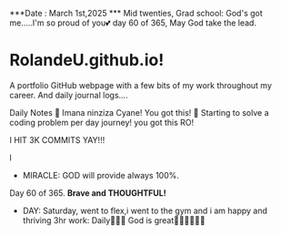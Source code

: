 ***Date : March 1st,2025 *** Mid twenties, Grad school: God's got me.....I'm so proud of you💕 day 60 of 365, May God take the lead.
# RolandeU.github.io!

A portfolio GitHub webpage with a few bits of my work throughout my career. And daily journal logs....


Daily Notes
💚 Imana ninziza Cyane! You got this!
💚 Starting to solve a coding problem per day journey! you got this RO!

I HIT 3K COMMITS YAY!!!

l
- MIRACLE: GOD will provide always 100%.

Day 60 of 365. **Brave and THOUGHTFUL!** 
- DAY: Saturday, went to flex,i went to the gym and i am happy and thriving
3hr work: Daily💚💚💚
God is great💚💚💚💚💚💚
